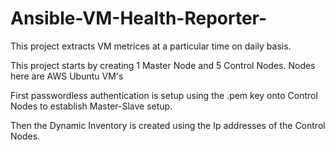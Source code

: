 # Ansible-VM-Health-Reporter-
This project extracts VM metrices at a particular time on daily basis.

This project starts by creating 1 Master Node and 5 Control Nodes. Nodes here are AWS Ubuntu VM's

First passwordless authentication is setup using the .pem key onto Control Nodes to establish Master-Slave setup. 

Then the Dynamic Inventory is created using the Ip addresses of the Control Nodes. 
